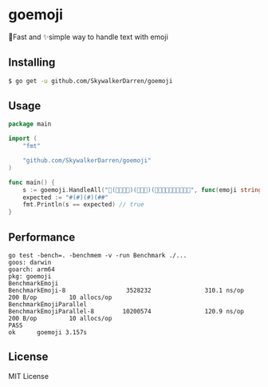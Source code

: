 # goemoji
🚀Fast and ✨simple way to handle text with emoji

## Installing

```bash
$ go get -u github.com/SkywalkerDarren/goemoji
```

## Usage

```go
package main

import (
	"fmt"

	"github.com/SkywalkerDarren/goemoji"
)

func main() {
	s := goemoji.HandleAll("👋(👨‍👩‍👧‍👧)(👨‍👩‍👧)(👨🏼‍🤝‍👨🏿👨🏼‍🤝‍👨🏿", func(emoji string) string { return "#" }, func(text string) string { return text })
	expected := "#(#)(#)(##"
	fmt.Println(s == expected) // true
}
```

## Performance

```
go test -bench=. -benchmem -v -run Benchmark ./...
goos: darwin
goarch: arm64
pkg: goemoji
BenchmarkEmoji
BenchmarkEmoji-8                 3528232               310.1 ns/op           200 B/op         10 allocs/op
BenchmarkEmojiParallel
BenchmarkEmojiParallel-8        10200574               120.9 ns/op           200 B/op         10 allocs/op
PASS
ok      goemoji 3.157s
```

## License

MIT License
